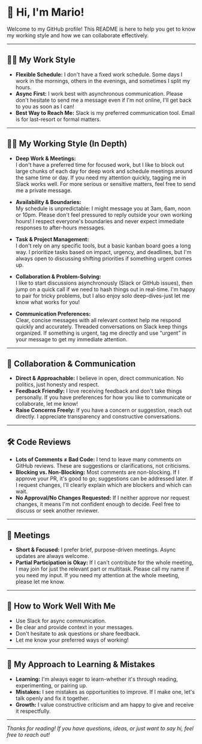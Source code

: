 # 👋 Hi, I'm Mario!

Welcome to my GitHub profile! This README is here to help you get to know my working style and how we can collaborate effectively.

---

## 🧑‍💻 My Work Style

- **Flexible Schedule:** I don't have a fixed work schedule. Some days I work in the mornings, others in the evenings, and sometimes I split my hours.
- **Async First:** I work best with asynchronous communication. Please don't hesitate to send me a message even if I'm not online, I'll get back to you as soon as I can!
- **Best Way to Reach Me:** Slack is my preferred communication tool. Email is for last-resort or formal matters.

---

## 🧑‍💻 My Working Style (In Depth)

- **Deep Work & Meetings:**  
  I don't have a preferred time for focused work, but I like to block out large chunks of each day for deep work and schedule meetings around the same time or day. If you need my attention quickly, tagging me in Slack works well. For more serious or sensitive matters, feel free to send me a private message.

- **Availability & Boundaries:**  
  My schedule is unpredictable: I might message you at 3am, 6am, noon or 10pm. Please don't feel pressured to reply outside your own working hours! I respect everyone's boundaries and never expect immediate responses to after-hours messages.

- **Task & Project Management:**  
  I don't rely on any specific tools, but a basic kanban board goes a long way. I prioritize tasks based on impact, urgency, and deadlines, but I'm always open to discussing shifting priorities if something urgent comes up.

- **Collaboration & Problem-Solving:**  
  I like to start discussions asynchronously (Slack or GitHub issues), then jump on a quick call if we need to hash things out in real-time. I'm happy to pair for tricky problems, but I also enjoy solo deep-dives-just let me know what works for you!

- **Communication Preferences:**  
  Clear, concise messages with all relevant context help me respond quickly and accurately. Threaded conversations on Slack keep things organized. If something is urgent, tag me directly and use “urgent” in your message to get my immediate attention.

---

## 🤝 Collaboration & Communication

- **Direct & Approachable:** I believe in open, direct communication. No politics, just honesty and respect.
- **Feedback Friendly:** I love receiving feedback and don't take things personally. If you have preferences for how you like to communicate or collaborate, let me know!
- **Raise Concerns Freely:** If you have a concern or suggestion, reach out directly. I appreciate transparency and constructive conversations.

---

## 🛠️ Code Reviews

- **Lots of Comments ≠ Bad Code:** I tend to leave many comments on GitHub reviews. These are suggestions or clarifications, not criticisms.
- **Blocking vs. Non-Blocking:** Most comments are non-blocking. If I approve your PR, it's good to go; suggestions can be addressed later. If I request changes, I'll clearly explain which are blockers and which can wait.
- **No Approval/No Changes Requested:** If I neither approve nor request changes, it means I'm not confident enough to decide. Feel free to discuss or seek another reviewer.

---

## 📅 Meetings

- **Short & Focused:** I prefer brief, purpose-driven meetings. Async updates are always welcome.
- **Partial Participation is Okay:** If I can't contribute for the whole meeting, I may join for just the relevant part or multitask. Please call my name if you need my input.  If you need my attention at the whole meeting, please let me know.

---

## 🚀 How to Work Well With Me

- Use Slack for async communication.
- Be clear and provide context in your messages.
- Don't hesitate to ask questions or share feedback.
- Let me know your preferred ways of working!

---

## 🧠 My Approach to Learning & Mistakes

- **Learning:** I'm always eager to learn-whether it's through reading, experimenting, or pairing up.
- **Mistakes:** I see mistakes as opportunities to improve. If I make one, let's talk openly and fix it together.
- **Growth:** I value constructive criticism and am happy to give and receive it respectfully.

---

*Thanks for reading! If you have questions, ideas, or just want to say hi, feel free to reach out!*
